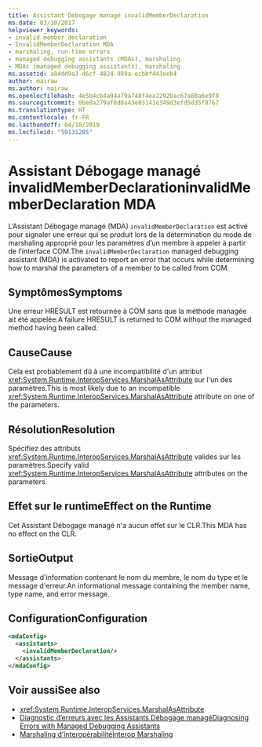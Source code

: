 ```yaml
---
title: Assistant Débogage managé invalidMemberDeclaration
ms.date: 03/30/2017
helpviewer_keywords:
- invalid member declaration
- InvalidMemberDeclaration MDA
- marshaling, run-time errors
- managed debugging assistants (MDAs), marshaling
- MDAs (managed debugging assistants), marshaling
ms.assetid: a84dd9a3-d6cf-4824-989a-ecbbf443eeb4
author: mairaw
ms.author: mairaw
ms.openlocfilehash: 4e5b4cb4a04a79a748f4ea2292bac67a88a6e9f8
ms.sourcegitcommit: 0be8a279af6d8a43e03141e349d3efd5d35f8767
ms.translationtype: HT
ms.contentlocale: fr-FR
ms.lasthandoff: 04/18/2019
ms.locfileid: "59131285"
---
```

# <a name="invalidmemberdeclaration-mda"></a><span data-ttu-id="1164e-102">Assistant Débogage managé invalidMemberDeclaration</span><span class="sxs-lookup"><span data-stu-id="1164e-102">invalidMemberDeclaration MDA</span></span>
<span data-ttu-id="1164e-103">L’Assistant Débogage managé (MDA) `invalidMemberDeclaration` est activé pour signaler une erreur qui se produit lors de la détermination du mode de marshaling approprié pour les paramètres d’un membre à appeler à partir de l’interface COM.</span><span class="sxs-lookup"><span data-stu-id="1164e-103">The `invalidMemberDeclaration` managed debugging assistant (MDA) is activated to report an error that occurs while determining how to marshal the parameters of a member to be called from COM.</span></span>  
  
## <a name="symptoms"></a><span data-ttu-id="1164e-104">Symptômes</span><span class="sxs-lookup"><span data-stu-id="1164e-104">Symptoms</span></span>  
 <span data-ttu-id="1164e-105">Une erreur HRESULT est retournée à COM sans que la méthode managée ait été appelée.</span><span class="sxs-lookup"><span data-stu-id="1164e-105">A failure HRESULT is returned to COM without the managed method having been called.</span></span>  
  
## <a name="cause"></a><span data-ttu-id="1164e-106">Cause</span><span class="sxs-lookup"><span data-stu-id="1164e-106">Cause</span></span>  
 <span data-ttu-id="1164e-107">Cela est probablement dû à une incompatibilité d'un attribut <xref:System.Runtime.InteropServices.MarshalAsAttribute> sur l'un des paramètres.</span><span class="sxs-lookup"><span data-stu-id="1164e-107">This is most likely due to an incompatible <xref:System.Runtime.InteropServices.MarshalAsAttribute> attribute on one of the parameters.</span></span>  
  
## <a name="resolution"></a><span data-ttu-id="1164e-108">Résolution</span><span class="sxs-lookup"><span data-stu-id="1164e-108">Resolution</span></span>  
 <span data-ttu-id="1164e-109">Spécifiez des attributs <xref:System.Runtime.InteropServices.MarshalAsAttribute> valides sur les paramètres.</span><span class="sxs-lookup"><span data-stu-id="1164e-109">Specify valid <xref:System.Runtime.InteropServices.MarshalAsAttribute> attributes on the parameters.</span></span>  
  
## <a name="effect-on-the-runtime"></a><span data-ttu-id="1164e-110">Effet sur le runtime</span><span class="sxs-lookup"><span data-stu-id="1164e-110">Effect on the Runtime</span></span>  
 <span data-ttu-id="1164e-111">Cet Assistant Débogage managé n'a aucun effet sur le CLR.</span><span class="sxs-lookup"><span data-stu-id="1164e-111">This MDA has no effect on the CLR.</span></span>  
  
## <a name="output"></a><span data-ttu-id="1164e-112">Sortie</span><span class="sxs-lookup"><span data-stu-id="1164e-112">Output</span></span>  
 <span data-ttu-id="1164e-113">Message d'information contenant le nom du membre, le nom du type et le message d'erreur.</span><span class="sxs-lookup"><span data-stu-id="1164e-113">An informational message containing the member name, type name, and error message.</span></span>  
  
## <a name="configuration"></a><span data-ttu-id="1164e-114">Configuration</span><span class="sxs-lookup"><span data-stu-id="1164e-114">Configuration</span></span>  
  
```xml  
<mdaConfig>  
  <assistants>  
    <invalidMemberDeclaration/>  
  </assistants>  
</mdaConfig>  
```  
  
## <a name="see-also"></a><span data-ttu-id="1164e-115">Voir aussi</span><span class="sxs-lookup"><span data-stu-id="1164e-115">See also</span></span>

- <xref:System.Runtime.InteropServices.MarshalAsAttribute>
- [<span data-ttu-id="1164e-116">Diagnostic d’erreurs avec les Assistants Débogage managé</span><span class="sxs-lookup"><span data-stu-id="1164e-116">Diagnosing Errors with Managed Debugging Assistants</span></span>](../../../docs/framework/debug-trace-profile/diagnosing-errors-with-managed-debugging-assistants.md)
- [<span data-ttu-id="1164e-117">Marshaling d'interopérabilité</span><span class="sxs-lookup"><span data-stu-id="1164e-117">Interop Marshaling</span></span>](../../../docs/framework/interop/interop-marshaling.md)
